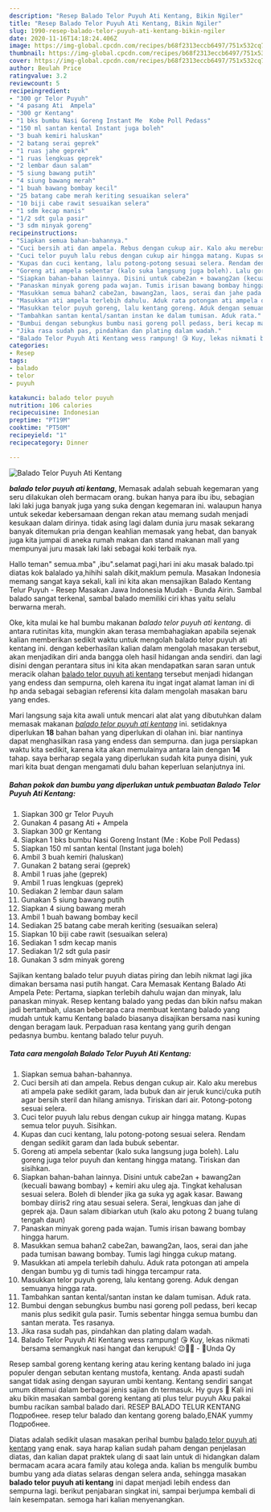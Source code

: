 ```yaml
---
description: "Resep Balado Telor Puyuh Ati Kentang, Bikin Ngiler"
title: "Resep Balado Telor Puyuh Ati Kentang, Bikin Ngiler"
slug: 1990-resep-balado-telor-puyuh-ati-kentang-bikin-ngiler
date: 2020-11-16T14:18:24.406Z
image: https://img-global.cpcdn.com/recipes/b68f2313eccb6497/751x532cq70/balado-telor-puyuh-ati-kentang-foto-resep-utama.jpg
thumbnail: https://img-global.cpcdn.com/recipes/b68f2313eccb6497/751x532cq70/balado-telor-puyuh-ati-kentang-foto-resep-utama.jpg
cover: https://img-global.cpcdn.com/recipes/b68f2313eccb6497/751x532cq70/balado-telor-puyuh-ati-kentang-foto-resep-utama.jpg
author: Beulah Price
ratingvalue: 3.2
reviewcount: 5
recipeingredient:
- "300 gr Telor Puyuh"
- "4 pasang Ati  Ampela"
- "300 gr Kentang"
- "1 bks bumbu Nasi Goreng Instant Me  Kobe Poll Pedass"
- "150 ml santan kental Instant juga boleh"
- "3 buah kemiri haluskan"
- "2 batang serai geprek"
- "1 ruas jahe geprek"
- "1 ruas lengkuas geprek"
- "2 lembar daun salam"
- "5 siung bawang putih"
- "4 siung bawang merah"
- "1 buah bawang bombay kecil"
- "25 batang cabe merah keriting sesuaikan selera"
- "10 biji cabe rawit sesuaikan selera"
- "1 sdm kecap manis"
- "1/2 sdt gula pasir"
- "3 sdm minyak goreng"
recipeinstructions:
- "Siapkan semua bahan-bahannya."
- "Cuci bersih ati dan ampela. Rebus dengan cukup air. Kalo aku merebus ati ampela pake sedikit garam, lada bubuk dan air jeruk kunci/cuka putih agar bersih steril dan hilang amisnya. Tiriskan dari air. Potong-potong sesuai selera."
- "Cuci telor puyuh lalu rebus dengan cukup air hingga matang. Kupas semua telor puyuh. Sisihkan."
- "Kupas dan cuci kentang, lalu potong-potong sesuai selera. Rendam dengan sedikit garam dan lada bubuk sebentar."
- "Goreng ati ampela sebentar (kalo suka langsung juga boleh). Lalu goreng juga telor puyuh dan kentang hingga matang. Tiriskan dan sisihkan."
- "Siapkan bahan-bahan lainnya. Disini untuk cabe2an + bawang2an (kecuali bawang bombay) + kemiri aku uleg aja. Tingkat kehalusan sesuai selera. Boleh di blender jika ga suka yg agak kasar. Bawang bombay diiris2 ring atau sesuai selera. Serai, lengkuas dan jahe di geprek aja. Daun salam dibiarkan utuh (kalo aku potong 2 buang tulang tengah daun)"
- "Panaskan minyak goreng pada wajan. Tumis irisan bawang bombay hingga harum."
- "Masukkan semua bahan2 cabe2an, bawang2an, laos, serai dan jahe pada tumisan bawang bombay. Tumis lagi hingga cukup matang."
- "Masukkan ati ampela terlebih dahulu. Aduk rata potongan ati ampela dengan bumbu yg di tumis tadi hingga tercampur rata."
- "Masukkan telor puyuh goreng, lalu kentang goreng. Aduk dengan semuanya hingga rata."
- "Tambahkan santan kental/santan instan ke dalam tumisan. Aduk rata."
- "Bumbui dengan sebungkus bumbu nasi goreng poll pedass, beri kecap manis plus sedikit gula pasir. Tumis sebentar hingga semua bumbu dan santan merata. Tes rasanya."
- "Jika rasa sudah pas, pindahkan dan plating dalam wadah."
- "Balado Telor Puyuh Ati Kentang wess rampung! 😘 Kuy, lekas nikmati bersama semangkuk nasi hangat dan kerupuk! 😉🥚🍲 - 🌻Unda Qy"
categories:
- Resep
tags:
- balado
- telor
- puyuh

katakunci: balado telor puyuh 
nutrition: 106 calories
recipecuisine: Indonesian
preptime: "PT19M"
cooktime: "PT50M"
recipeyield: "1"
recipecategory: Dinner

---
```



![Balado Telor Puyuh Ati Kentang](https://img-global.cpcdn.com/recipes/b68f2313eccb6497/751x532cq70/balado-telor-puyuh-ati-kentang-foto-resep-utama.jpg)

<b><i>balado telor puyuh ati kentang</i></b>, Memasak adalah sebuah kegemaran yang seru dilakukan oleh bermacam orang. bukan hanya para ibu ibu, sebagian laki laki juga banyak juga yang suka dengan kegemaran ini. walaupun hanya untuk sekedar kebersamaan dengan rekan atau memang sudah menjadi kesukaan dalam dirinya. tidak asing lagi dalam dunia juru masak sekarang banyak ditemukan pria dengan keahlian memasak yang hebat, dan banyak juga kita jumpai di aneka rumah makan dan stand makanan mall yang mempunyai juru masak laki laki sebagai koki terbaik nya.

Hallo teman&#34; semua.mba&#34; ,ibu&#34;.selamat pagi,hari ini aku masak balado.tpi diatas kok balalado ya,hihihi salah dikit,maklum pemula. Masakan Indonesia memang sangat kaya sekali, kali ini kita akan mensajikan Balado Kentang Telur Puyuh - Resep Masakan Jawa Indonesia Mudah - Bunda Airin. Sambal balado sangat terkenal, sambal balado memiliki ciri khas yaitu selalu berwarna merah.

Oke, kita mulai ke hal bumbu makanan <i>balado telor puyuh ati kentang</i>. di antara rutinitas kita, mungkin akan terasa membahagiakan apabila sejenak kalian memberikan sedikit waktu untuk mengolah balado telor puyuh ati kentang ini. dengan keberhasilan kalian dalam mengolah masakan tersebut, akan menjadikan diri anda bangga oleh hasil hidangan anda sendiri. dan lagi disini dengan perantara situs ini kita akan mendapatkan saran saran untuk meracik olahan <u>balado telor puyuh ati kentang</u> tersebut menjadi hidangan yang endess dan sempurna, oleh karena itu ingat ingat alamat laman ini di hp anda sebagai sebagian referensi kita dalam mengolah masakan baru yang endes.


Mari langsung saja kita awali untuk mencari alat alat yang dibutuhkan dalam memasak makanan <u><i>balado telor puyuh ati kentang</i></u> ini. setidaknya diperlukan <b>18</b> bahan bahan yang diperlukan di olahan ini. biar nantinya dapat menghasilkan rasa yang endess dan sempurna. dan juga persiapkan waktu kita sedikit, karena kita akan memulainya antara lain dengan <b>14</b> tahap. saya berharap segala yang diperlukan sudah kita punya disini, yuk mari kita buat dengan mengamati dulu bahan keperluan selanjutnya ini.

<!--inarticleads1-->

##### Bahan pokok dan bumbu yang diperlukan untuk pembuatan Balado Telor Puyuh Ati Kentang:

1. Siapkan 300 gr Telor Puyuh
1. Gunakan 4 pasang Ati + Ampela
1. Siapkan 300 gr Kentang
1. Siapkan 1 bks bumbu Nasi Goreng Instant (Me : Kobe Poll Pedass)
1. Siapkan 150 ml santan kental (Instant juga boleh)
1. Ambil 3 buah kemiri (haluskan)
1. Gunakan 2 batang serai (geprek)
1. Ambil 1 ruas jahe (geprek)
1. Ambil 1 ruas lengkuas (geprek)
1. Sediakan 2 lembar daun salam
1. Gunakan 5 siung bawang putih
1. Siapkan 4 siung bawang merah
1. Ambil 1 buah bawang bombay kecil
1. Sediakan 25 batang cabe merah keriting (sesuaikan selera)
1. Siapkan 10 biji cabe rawit (sesuaikan selera)
1. Sediakan 1 sdm kecap manis
1. Sediakan 1/2 sdt gula pasir
1. Gunakan 3 sdm minyak goreng


Sajikan kentang balado telur puyuh diatas piring dan lebih nikmat lagi jika dimakan bersama nasi putih hangat. Cara Memasak Kentang Balado Ati Ampela Pete: Pertama, siapkan terlebih dahulu wajan dan minyak, lalu panaskan minyak. Resep kentang balado yang pedas dan bikin nafsu makan jadi bertambah, ulasan beberapa cara membuat kentang balado yang mudah untuk kamu Kentang balado biasanya disajikan bersama nasi kuning dengan beragam lauk. Perpaduan rasa kentang yang gurih dengan pedasnya bumbu. kentang balado telur puyuh. 

<!--inarticleads2-->

##### Tata cara mengolah Balado Telor Puyuh Ati Kentang:

1. Siapkan semua bahan-bahannya.
1. Cuci bersih ati dan ampela. Rebus dengan cukup air. Kalo aku merebus ati ampela pake sedikit garam, lada bubuk dan air jeruk kunci/cuka putih agar bersih steril dan hilang amisnya. Tiriskan dari air. Potong-potong sesuai selera.
1. Cuci telor puyuh lalu rebus dengan cukup air hingga matang. Kupas semua telor puyuh. Sisihkan.
1. Kupas dan cuci kentang, lalu potong-potong sesuai selera. Rendam dengan sedikit garam dan lada bubuk sebentar.
1. Goreng ati ampela sebentar (kalo suka langsung juga boleh). Lalu goreng juga telor puyuh dan kentang hingga matang. Tiriskan dan sisihkan.
1. Siapkan bahan-bahan lainnya. Disini untuk cabe2an + bawang2an (kecuali bawang bombay) + kemiri aku uleg aja. Tingkat kehalusan sesuai selera. Boleh di blender jika ga suka yg agak kasar. Bawang bombay diiris2 ring atau sesuai selera. Serai, lengkuas dan jahe di geprek aja. Daun salam dibiarkan utuh (kalo aku potong 2 buang tulang tengah daun)
1. Panaskan minyak goreng pada wajan. Tumis irisan bawang bombay hingga harum.
1. Masukkan semua bahan2 cabe2an, bawang2an, laos, serai dan jahe pada tumisan bawang bombay. Tumis lagi hingga cukup matang.
1. Masukkan ati ampela terlebih dahulu. Aduk rata potongan ati ampela dengan bumbu yg di tumis tadi hingga tercampur rata.
1. Masukkan telor puyuh goreng, lalu kentang goreng. Aduk dengan semuanya hingga rata.
1. Tambahkan santan kental/santan instan ke dalam tumisan. Aduk rata.
1. Bumbui dengan sebungkus bumbu nasi goreng poll pedass, beri kecap manis plus sedikit gula pasir. Tumis sebentar hingga semua bumbu dan santan merata. Tes rasanya.
1. Jika rasa sudah pas, pindahkan dan plating dalam wadah.
1. Balado Telor Puyuh Ati Kentang wess rampung! 😘 Kuy, lekas nikmati bersama semangkuk nasi hangat dan kerupuk! 😉🥚🍲 - 🌻Unda Qy


Resep sambal goreng kentang kering atau kering kentang balado ini juga populer dengan sebutan kentang mustofa, kentang. Anda apasti sudah sangat tidak asing dengan sayuran umbi kentang. Kentang sendiri sangat umum ditemui dalam berbagai jenis sajian dn termasuk. Hy guys 🤩 Kali ini aku bikin masakan sambal goreng kentang ati plus telur puyuh Aku pakai bumbu racikan sambal balado dari. RESEP BALADO TELUR KENTANG Подробнее. resep telur balado dan kentang goreng balado,ENAK yummy Подробнее. 

Diatas adalah sedikit ulasan masakan perihal bumbu <u>balado telor puyuh ati kentang</u> yang enak. saya harap kalian sudah paham dengan penjelasan diatas, dan kalian dapat praktek ulang di saat lain untuk di hidangkan dalam bermacam acara acara family atau kolega anda. kalian bs mengulik bumbu bumbu yang ada diatas selaras dengan selera anda, sehingga masakan <b>balado telor puyuh ati kentang</b> ini dapat menjadi lebih endess dan sempurna lagi. berikut penjabaran singkat ini, sampai berjumpa kembali di lain kesempatan. semoga hari kalian menyenangkan.
